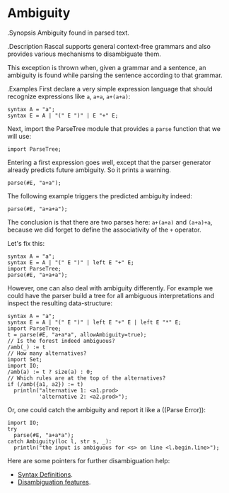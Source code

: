 # Ambiguity

.Synopsis
Ambiguity found in parsed text. 

.Description
Rascal supports general context-free grammars and also provides
various mechanisms to disambiguate them.

This exception is thrown when, given a grammar and a sentence,
an ambiguity is found while parsing the sentence according to that grammar.

.Examples
First declare a very simple expression language that should
recognize expressions like `a`, `a+a`, `a+(a+a)`:
```rascal-shell
syntax A = "a";
syntax E = A | "(" E ")" | E "+" E;
```
Next, import the ParseTree module that provides a `parse` function that we will use:
```rascal-shell,continue
import ParseTree;
```
Entering a first expression goes well, except that the parser generator already predicts future ambiguity. So it prints a warning.
```rascal-shell-error,continue
parse(#E, "a+a");
```

The following example triggers the predicted ambiguity indeed:

```rascal-shell,continue,errors
parse(#E, "a+a+a");
```
The conclusion is that there are two parses here: `a+(a+a)` and `(a+a)+a`, 
because we did forget to define the associativity of the `+` operator.

Let's fix this:

```rascal-shell,errors
syntax A = "a";
syntax E = A | "(" E ")" | left E "+" E;
import ParseTree;
parse(#E, "a+a+a");
```

However, one can also deal with ambiguity differently. For example we could have the parser build a tree
for all ambiguous interpretations and inspect the resulting data-structure:

```rascal-shell,errors
syntax A = "a";
syntax E = A | "(" E ")" | left E "+" E | left E "*" E;
import ParseTree;
t = parse(#E, "a+a*a", allowAmbiguity=true);
// Is the forest indeed ambiguous?
/amb(_) := t
// How many alternatives?
import Set;
import IO;
/amb(a) := t ? size(a) : 0; 
// Which rules are at the top of the alternatives?
if (/amb({a1, a2}) := t) 
  println("alternative 1: <a1.prod>
          'alternative 2: <a2.prod>");
```

Or, one could catch the ambiguity and report it like a ((Parse Error)):

```rascal-shell,continue
import IO;
try 
  parse(#E, "a+a*a");
catch Ambiguity(loc l, str s, _): 
  println("the input is ambiguous for <s> on line <l.begin.line>");
```

Here are some pointers for further disambiguation help:

* [Syntax Definitions]((Rascal:Declarations-SyntaxDefinition)).
* [Disambiguation features]((Rascal:SyntaxDefinition-Disambiguation)).
